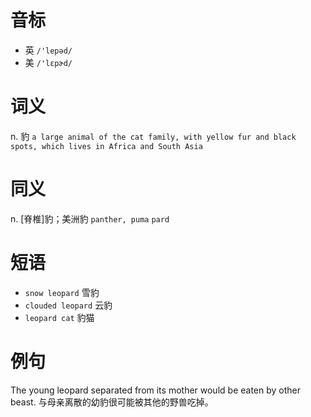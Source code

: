 # 音标

- 英 `/'lepəd/`
- 美 `/'lɛpɚd/`

# 词义

n. 豹
`a large animal of the cat family, with yellow fur and black spots, which lives in Africa and South Asia`

# 同义

n. [脊椎]豹；美洲豹
`panther, puma` `pard`

# 短语

- `snow leopard` 雪豹
- `clouded leopard` 云豹
- `leopard cat` 豹猫

# 例句

The young leopard separated from its mother would be eaten by other beast.
与母亲离散的幼豹很可能被其他的野兽吃掉。


